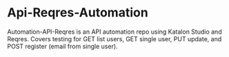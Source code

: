 # Api-Reqres-Automation
Automation-API-Reqres is an API automation repo using Katalon Studio and Reqres. Covers testing for GET list users, GET single user, PUT update, and POST register (email from single user).
